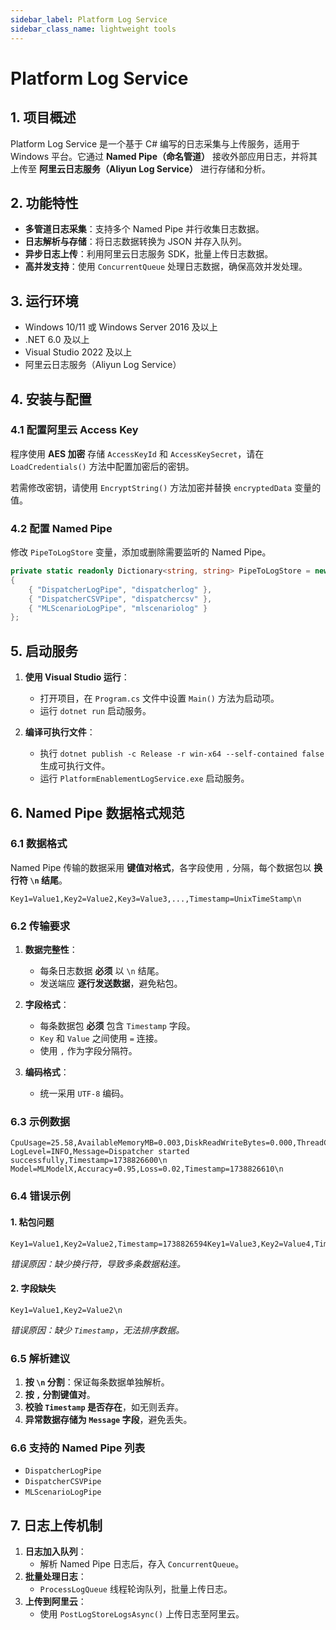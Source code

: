```yaml
---
sidebar_label: Platform Log Service
sidebar_class_name: lightweight tools
---
```



# Platform Log Service

## 1. 项目概述

Platform Log Service 是一个基于 C# 编写的日志采集与上传服务，适用于 Windows 平台。它通过 **Named Pipe（命名管道）** 接收外部应用日志，并将其上传至 **阿里云日志服务（Aliyun Log Service）** 进行存储和分析。

## 2. 功能特性

- **多管道日志采集**：支持多个 Named Pipe 并行收集日志数据。
- **日志解析与存储**：将日志数据转换为 JSON 并存入队列。
- **异步日志上传**：利用阿里云日志服务 SDK，批量上传日志数据。
- **高并发支持**：使用 `ConcurrentQueue` 处理日志数据，确保高效并发处理。

## 3. 运行环境

- Windows 10/11 或 Windows Server 2016 及以上
- .NET 6.0 及以上
- Visual Studio 2022 及以上
- 阿里云日志服务（Aliyun Log Service）

## 4. 安装与配置

### **4.1 配置阿里云 Access Key**

程序使用 **AES 加密** 存储 `AccessKeyId` 和 `AccessKeySecret`，请在 `LoadCredentials()` 方法中配置加密后的密钥。

若需修改密钥，请使用 `EncryptString()` 方法加密并替换 `encryptedData` 变量的值。

### **4.2 配置 Named Pipe**

修改 `PipeToLogStore` 变量，添加或删除需要监听的 Named Pipe。

```csharp
private static readonly Dictionary<string, string> PipeToLogStore = new()
{
    { "DispatcherLogPipe", "dispatcherlog" },
    { "DispatcherCSVPipe", "dispatchercsv" },
    { "MLScenarioLogPipe", "mlscenariolog" }
};
```

## 5. 启动服务

1. **使用 Visual Studio 运行**：
   - 打开项目，在 `Program.cs` 文件中设置 `Main()` 方法为启动项。
   - 运行 `dotnet run` 启动服务。

2. **编译可执行文件**：
   - 执行 `dotnet publish -c Release -r win-x64 --self-contained false` 生成可执行文件。
   - 运行 `PlatformEnablementLogService.exe` 启动服务。

## 6. Named Pipe 数据格式规范

### **6.1 数据格式**

Named Pipe 传输的数据采用 **键值对格式**，各字段使用 `,` 分隔，每个数据包以 **换行符 `\n` 结尾**。

```plaintext
Key1=Value1,Key2=Value2,Key3=Value3,...,Timestamp=UnixTimeStamp\n
```

### **6.2 传输要求**

1. **数据完整性**：
   - 每条日志数据 **必须** 以 `\n` 结尾。
   - 发送端应 **逐行发送数据**，避免粘包。

2. **字段格式**：
   - 每条数据包 **必须** 包含 `Timestamp` 字段。
   - `Key` 和 `Value` 之间使用 `=` 连接。
   - 使用 `,` 作为字段分隔符。

3. **编码格式**：
   - 统一采用 `UTF-8` 编码。

### **6.3 示例数据**

```plaintext
CpuUsage=25.58,AvailableMemoryMB=0.003,DiskReadWriteBytes=0.000,ThreadCount=9347,Timestamp=1738826595\n
LogLevel=INFO,Message=Dispatcher started successfully,Timestamp=1738826600\n
Model=MLModelX,Accuracy=0.95,Loss=0.02,Timestamp=1738826610\n
```

### **6.4 错误示例**

#### **1. 粘包问题**

```plaintext
Key1=Value1,Key2=Value2,Timestamp=1738826594Key1=Value3,Key2=Value4,Timestamp=1738826595\n
```

*错误原因：缺少换行符，导致多条数据粘连。*

#### **2. 字段缺失**

```plaintext
Key1=Value1,Key2=Value2\n
```

*错误原因：缺少 `Timestamp`，无法排序数据。*

### **6.5 解析建议**

1. **按 `\n` 分割**：保证每条数据单独解析。
2. **按 `,` 分割键值对**。
3. **校验 `Timestamp` 是否存在**，如无则丢弃。
4. **异常数据存储为 `Message` 字段**，避免丢失。

### **6.6 支持的 Named Pipe 列表**

- `DispatcherLogPipe`
- `DispatcherCSVPipe`
- `MLScenarioLogPipe`

## 7. 日志上传机制

1. **日志加入队列**：
   - 解析 Named Pipe 日志后，存入 `ConcurrentQueue`。
2. **批量处理日志**：
   - `ProcessLogQueue` 线程轮询队列，批量上传日志。
3. **上传到阿里云**：
   - 使用 `PostLogStoreLogsAsync()` 上传日志至阿里云。
